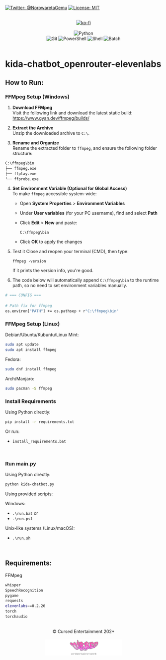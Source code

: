 [![Twitter: @NorowaretaGemu](https://img.shields.io/badge/X-@NorowaretaGemu-blue.svg?style=flat)](https://x.com/NorowaretaGemu)
[![License: MIT](https://img.shields.io/badge/License-MIT-yellow.svg)](https://opensource.org/licenses/MIT)
  
  <br>
<div align="center">
  <a href="https://ko-fi.com/cursedentertainment">
    <img src="https://ko-fi.com/img/githubbutton_sm.svg" alt="ko-fi" style="width: 20%;"/>
  </a>
</div>
  <br>

<div align="center">
  <img alt="Python" src="https://img.shields.io/badge/python%20-%23323330.svg?&style=for-the-badge&logo=python&logoColor=white"/>
</div>
<div align="center">
    <img alt="Git" src="https://img.shields.io/badge/git%20-%23323330.svg?&style=for-the-badge&logo=git&logoColor=white"/>
  <img alt="PowerShell" src="https://img.shields.io/badge/PowerShell-%23323330.svg?&style=for-the-badge&logo=powershell&logoColor=white"/>
  <img alt="Shell" src="https://img.shields.io/badge/Shell-%23323330.svg?&style=for-the-badge&logo=gnu-bash&logoColor=white"/>
  <img alt="Batch" src="https://img.shields.io/badge/Batch-%23323330.svg?&style=for-the-badge&logo=windows&logoColor=white"/>
  </div>
  <br>

# kida-chatbot_openrouter-elevenlabs

## How to Run:

### FFMpeg Setup (Windows)

1. **Download FFMpeg**  
   Visit the following link and download the latest static build:  
   https://www.gyan.dev/ffmpeg/builds/

2. **Extract the Archive**  
   Unzip the downloaded archive to `C:\`.

3. **Rename and Organize**  
   Rename the extracted folder to `ffmpeg`, and ensure the following folder structure:

```bash
C:\ffmpeg\bin
├── ffmpeg.exe
├── ffplay.exe
└── ffprobe.exe
```

4. **Set Environment Variable (Optional for Global Access)**  
   To make `ffmpeg` accessible system-wide:

   - Open **System Properties** > **Environment Variables**
   - Under **User variables** (for your PC username), find and select **Path**
   - Click **Edit** > **New** and paste:

     ```
     C:\ffmpeg\bin
     ```

   - Click **OK** to apply the changes
  
5. Test it
     Close and reopen your terminal (CMD), then type:

    ```
    ffmpeg -version
    ```
    If it prints the version info, you're good.

6. The code below will automatically append `C:\ffmpeg\bin` to the runtime path, so no need to set environment variables manually. 

```bash
# === CONFIG ===

# Path fix for ffmpeg
os.environ["PATH"] += os.pathsep + r"C:\ffmpeg\bin"
```

### FFMpeg Setup (Linux)


Debian/Ubuntu/Kubuntu/Linux Mint:
```bash
sudo apt update
sudo apt install ffmpeg
```
Fedora:
```bash
sudo dnf install ffmpeg
```
Arch/Manjaro:
```bash
sudo pacman -S ffmpeg
```

### Install Requirements

Using Python directly:

```bash
pip install -r requirements.txt
```
Or run: 
- `install_requirements.bat`
  
  <br>

### Run main.py

Using Python directly:

```bash
python kida-chatbot.py
```

Using provided scripts:

Windows:
- `.\run.bat`
or
- `.\run.ps1`

Unix-like systems (Linux/macOS):
- `.\run.sh`

  <br>

## Requirements:

FFMpeg

```bash
whisper
SpeechRecognition
pygame
requests
elevenlabs==0.2.26
torch
torchaudio
```

<br>
<div align="center">
© Cursed Entertainment 202*
</div>
<br>
<div align="center">
<a href="https://cursed-entertainment.itch.io/" target="_blank">
    <img src="https://github.com/CursedPrograms/cursedentertainment/raw/main/images/logos/logo-wide-grey.png"
        alt="CursedEntertainment Logo" style="width:250px;">
</a>
</div>
